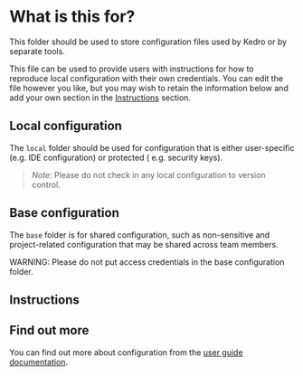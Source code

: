 # What is this for?

This folder should be used to store configuration files used by Kedro or by separate tools.

This file can be used to provide users with instructions for how to reproduce local configuration with their own
credentials. You can edit the file however you like, but you may wish to retain the information below and add your own
section in the [Instructions](#Instructions) section.

## Local configuration

The `local` folder should be used for configuration that is either user-specific (e.g. IDE configuration) or protected (
e.g. security keys).

> *Note:* Please do not check in any local configuration to version control.

## Base configuration

The `base` folder is for shared configuration, such as non-sensitive and project-related configuration that may be
shared across team members.

WARNING: Please do not put access credentials in the base configuration folder.

## Instructions

## Find out more

You can find out more about configuration from
the [user guide documentation](https://kedro.readthedocs.io/en/stable/04_user_guide/03_configuration.html).

